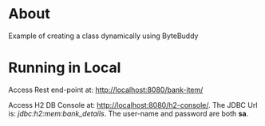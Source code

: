 # About

Example of creating a class dynamically using ByteBuddy

# Running in Local

Access Rest end-point at: <http://localhost:8080/bank-item/>

Access H2 DB Console at: <http://localhost:8080/h2-console/>. The JDBC Url is: *jdbc:h2:mem:bank_details*. The user-name and password are both __sa__.
